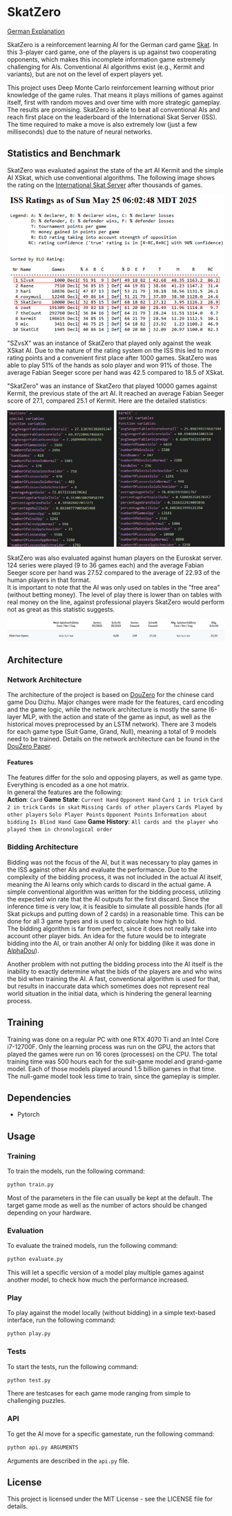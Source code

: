 # SkatZero

[German Explanation](README_DE.md)

SkatZero is a reinforcement learning AI for the German card game [Skat](https://www.skatinsel.academy/en/how-to-skat/rules). In this 3-player card game, one of the players is up against two cooperating opponents, which makes this incomplete information game extremely challenging for AIs. Conventional AI algorithms exist (e.g., Kermit and variants), but are not on the level of expert players yet.  

This project uses Deep Monte Carlo reinforcement learning without prior knowledge of the game rules. That means it plays millions of games against itself, first with random moves and over time with more strategic gameplay. The results are promising. SkatZero is able to beat all conventional AIs and reach first place on the leaderboard of the International Skat Server (ISS). The time required to make a move is also extremely low (just a few milliseconds) due to the nature of neural networks.  

## Statistics and Benchmark

SkatZero was evaluated against the state of the art AI Kermit and the simple AI XSkat, which use conventional algorithms. The following image shows the rating on the [International Skat Server](https://skatgame.net/mburo/iss-ratings.html) after thousands of games.

![Rating](img/rating.png)  

"SZvsX" was an instance of SkatZero that played only against the weak XSkat AI. Due to the nature of the rating system on the ISS this led to more rating points and a convenient first place after 1000 games. SkatZero was able to play 51% of the hands as solo player and won 91% of those. The average Fabian Seeger score per hand was 42.5 compared to 18.5 of XSkat.  

"SkatZero" was an instance of SkatZero that played 10000 games against Kermit, the previous state of the art AI. It reached an average Fabian Seeger score of 27.1, compared 25.1 of Kermit. Here are the detailed statistics:

![Statistic vs. Kermit](img/vskermit.png)  

SkatZero was also evaluated against human players on the Euroskat server. 124 series were played (9 to 36 games each) and the average Fabian Seeger score per hand was 27.52 compared to the average of 22.93 of the human players in that format.  
It is important to note that the AI was only used on tables in the "free area" (without betting money). The level of play there is lower than on tables with real money on the line, against professional players SkatZero would perform not as great as this statistic suggests.

![Statistic](img/statistic.png)  

## Architecture

### Network Architecture

The architecture of the project is based on [DouZero](https://github.com/kwai/DouZero) for the chinese card game Dou Dizhu. Major changes were made for the features, card encoding and the game logic, while the network architecture is mostly the same (6-layer MLP, with the action and state of the game as input, as well as the historical moves preprocessed by an LSTM network). There are 3 models for each game type (Suit Game, Grand, Null), meaning a total of 9 models need to be trained. Details on the network architecture can be found in the [DouZero Paper](https://arxiv.org/pdf/2106.06135).  

#### Features
The features differ for the solo and opposing players, as well as game type. Everything is encoded as a one hot matrix.  
In general the features are the following:  
**Action**:
`Card`
**Game State**:
`Current Hand`
`Opponent Hand`
`Card 1 in trick`
`Card 2 in trick`
`Cards in skat`
`Missing Cards of other players`
`Cards Played by other players`
`Solo Player Points`
`Opponent Points`
`Information about bidding`
`Is Blind Hand Game`
**Game History**:
`All cards and the player who played them in chronological order`

### Bidding Architecture

Bidding was not the focus of the AI, but it was necessary to play games in the ISS against other AIs and evaluate the performance. Due to the complexity of the bidding process, it was not included in the actual AI itself, meaning the AI learns only which cards to discard in the actual game. A simple conventional algorithm was written for the bidding process, utilizing the expected win rate that the AI outputs for the first discard. Since the inference time is very low, it is feasible to simulate all possible hands (for all Skat pickups and putting down of 2 cards) in a reasonable time. This can be done for all 3 game types and is used to calculate how high to bid.  
The bidding algorithm is far from perfect, since it does not really take into account other player bids. An idea for the future would be to integrate bidding into the AI, or train another AI only for bidding (like it was done in [AlphaDou](https://arxiv.org/abs/2407.10279)).  

Another problem with not putting the bidding process into the AI itself is the inability to exactly determine what the bids of the players are and who wins the bid when training the AI. A fast, conventional algorithm is used for that, but results in inaccurate data which sometimes does not represent real world situation in the initial data, which is hindering the general learning process.

## Training

Training was done on a regular PC with one RTX 4070 Ti and an Intel Core i7-12700F. Only the learning process was run on the GPU, the actors that played the games were run on 16 cores (processes) on the CPU. The total training time was 500 hours each for the suit-game model and grand-game model. Each of those models played around 1.5 billion games in that time. The null-game model took less time to train, since the gameplay is simpler.

## Dependencies

- Pytorch

## Usage

### Training

To train the models, run the following command:
```sh
python train.py
```
Most of the parameters in the file can usually be kept at the default. The target game mode as well as the number of actors should be changed depending on your hardware.

### Evaluation

To evaluate the trained models, run the following command:
```sh
python evaluate.py
```
This will let a specific version of a model play multiple games against another model, to check how much the performance increased.

### Play

To play against the model locally (without bidding) in a simple text-based interface, run the following command:
```sh
python play.py
```

### Tests

To start the tests, run the following command:
```sh
python test.py
```
There are testcases for each game mode ranging from simple to challenging puzzles.

### API

To get the AI move for a specific gamestate, run the following command:
```sh
python api.py ARGUMENTS
```

Arguments are described in the `api.py` file.

## License
This project is licensed under the MIT License - see the LICENSE file for details.